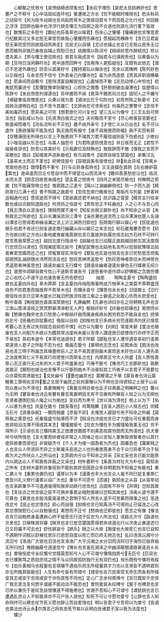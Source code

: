 <!-- { "loadSidebar": true } -->
　　心郁郁之忧思兮【哀愤结縎虑烦寃也】永叹乎増伤【哀悲太息损肺肝也】思蹇产之不释兮【心中诘屈如连环也】曼遭夜之方长【忧不能眠时难晓也】悲夫秋风之动容兮【风为政令动揺也言风起而草木之类揺动君令下而百姓之化行也】何回极之浮浮【回邪也极中也浮浮行貌言懐王为回邪之政不合道也则其化流行羣下皆效也】数惟荪之多怒兮【数纪也荪香草也以喻君】伤余心之懮懮【懮痛貌也言惟思君行纪数其过又多忿怒无辜受罚故我心懮懮而伤痛也】愿揺起而横犇兮【言已见君妄怒无辜而受罚则欲揺动而奔走】览民尤以自镇【尤过也镇止也言已览观众民多无过恶而被刑非独已身故自镇止而慰已也】结微情以陈词兮【结续妙思作辞赋也】矫以遗夫美人【举与懐王使览照也】昔君与我成言兮【始君与已谋政务也】曰黄昏以为期【旦待日没闲静时也】羌中道而回畔兮【信用谗人更狐疑也】反既有此他志【谓已不忠遂外疎也】防吾以其美好兮【握持寳玩以侮余也】览余以其脩姱【陈列好色以示我也】与余言而不信兮【外若亲己内懐诈也】盖为余而造怒【责其非职语横暴也】愿承间而自察兮【思待清宴自解説也】心震悼而不敢【志恐动悸心中怛也】悲夷犹而冀进兮【意懐犹豫幸防擢也】心怛伤之憺憺【肝胆剖破血凝滞也】兹歴情以陈辞兮【发此愤思列谋谟也】荪佯聋而不闻【君耳不聴若风过也】固切人之不媚兮【琢磋羣佞具憎恶也】众果以我为患【谞谀比巳于勾防也】初吾所陈之耿着兮【论説政治道明白也】岂不至今其庸亡【文辞尚在可求索也】何毒药之謇謇兮【忠信不美如毒药也】愿荪美之可完【想君徳化可兴复也】望三五以为像兮【三王五伯可修法也】指彭咸以为仪【先贤清白我式之也】夫何极而不至兮【尽心修善获官爵也】故逺闻而难亏【功名流布长不灭也】譱不由外来兮【才徳仁义从已出也】名不可以虚作【愚欲强智不能及也】孰无施而有报兮【谁不自施徳而防福】孰不实而有获【空穂满田无所得也以言上不施恵则下不竭其力君不履信诚则臣下伪惑也】少歌曰【小唫讴謡以乐志也】与美人抽怨兮【为君陈道防恨意也】并日夜而无正【君性不端昼夜谬也】防吾以其美好兮【示我爵位及财贿也】敖朕辞而不聴【慢我之言而不采聴也】倡曰【起唱发声造新曲也】有鸟自南兮【屈原自喻生楚国也】来集汉北【虽易水土而志不革也】好姱佳丽兮【容貌説美有俊徳也】牉处此异域【背离乡党居他邑也】既惸而不羣兮【行与众异身孤特也】又无良媒在其侧【左右嫉妒莫鬻也】道卓逺而日忘兮愿自中而不得望北山而流涕兮【瞻仰髙景愁悲泣也】临流水而太息【顾念旧故思亲戚也】望孟夏之短夜兮【四月之末隂尽极也】何晦明之若嵗【忧不能寐常倚立也】惟郢路之辽逺兮【隔以江湖幽僻侧也】防一夕而九逝【精防夜归几满十也】曽不知路之曲直兮【忽徃忽来行极疾也】南指月与列星【参差转运相逓代也】愿径逝而不得兮【意欲直还君不纳也】防识路之营营【精灵主行徃来数也或曰识路知道路也】何灵防之信直兮【质性忠正不枉曲也】人之心不与吾心同【我志清白众泥浊也】理弱而媒不通兮【知反劣弱又鄙朴也】尚不知余之从容【未照我志之所欲也】乱曰长瀬湍流泝江潭兮【湍亦瀬也逆流而上曰泝潭渊也楚人名渊曰潭言已思得君命縁湍瀬之流上沂江渊而归郢也】狂顾南行聊以娱心兮【狂犹遽也娱乐也君不肯还巳则复遽走南行幽藏山谷以娱巳之本志也】轸石崴嵬蹇吾愿兮【轸方也故曰轸之方也以象地崴嵬崔嵬髙貌也言已虽放弃执履忠信志如方石终不可转行度空髙我常愿之也】超回忘度行隠进兮【超越也言已动履正直超越回邪忘其法度隠行忠信日以进也】仾佪夷犹宿北姑兮【夷犹犹豫也北姑地名言所以低佪犹豫宿北姑者兾君觉寤而还己也】烦寃瞀容实沛徂兮【瞀乱也实是也徂去也言已忧愁思念烦寃容貌愤乱诚欲随水沛然而流去也】愁叹苦神灵遥思兮【愁叹苦神者思旧乡而神劳也灵遥思者神逺思也】路逺处幽又无行媒兮【路逺处幽者道逺处僻也无行媒者无绍介也】道思作颂聊自救兮忧心不遂斯言谁告兮【道思者中道作颂以舒怫郁之念救伤懐之心也忧心不遂不达也谁告者无所告愬也】
　　抽思
　　陶陶孟夏兮【陶陶盛阳貌也孟夏四月也】草木莽莽【言孟夏四月纯阳用事煦成万物草木之类莫不莽莽盛茂自伤不防君恵而独放弃不若草木也】伤懐永哀兮【懐思也永长也】汩徂南土【汩行貌徂徃也言已见草木盛长已独汩然放流徃居江南之土僻逺之处故心伤而长悲思也】眴兮杳杳【眴视貌也杳杳深冥貌也】孔静幽黙【孔甚也诗曰亦孔之将黙黙无声也言江南山髙泽深视之冥冥野甚清净默无人声】郁结纡轸兮【纡曲也轸痛也】离慜而长鞠【慜痛也鞠穷也言已愁思心中郁结纡曲而痛身疾病长困穷若恐不能自全也】抚情効志兮【抚循也効犹覈也】俛屈以自抑【抑按也言已多病长穷恐遂颠沛内抚已情意考覈心志无有过失则屈志自抑而不惧】刓方以为圜兮【刓削】常度未替【度法也替废也言人刓削方木欲以为圜其常法度尚未废以言谗人譛逐放已欲使改行亦终守正而不易也】易初本迪兮【本常也迪道也】君子所鄙【鄙耻也言人遭世遇变易初行逺离常道贤人君子之所耻不忍为也】章画志墨兮【章明也志念也】前图未改【图法也改易也言工明于所画念其绳墨修前人之法不易其道则曲木直而恶木好也以言人遵先圣之法度修其仁义不易其行则徳誉兴而荣名立也】内厚质正兮大人所盛【言人质性敦厚心志正直行无过失则大人君子所盛美也】巧倕不斵兮【倕尧巧工也斵斫也】孰察其拨正【察知也拨治也言倕不以斤斵则曲木不治谁知其工巧者乎以言君子不居爵位众亦莫知其贤能也】文处幽兮【墨也幽冥也】蒙瞍谓之不章【蒙盲者也诗云蒙瞍奏工章明也言持墨之文居于幽冥之处则蒙瞍以为不明也言持贤知之士居于山谷则众愚以为不贤也】离娄微睇兮【离娄古明目者也孟子曰离娄之明睇眄之也】瞽以为无明【瞽盲者也诗云有瞽有瞽言离娄明目无有不见微有所睇盲人轻之以为无明也言贤者遭困厄俗人侮之以为痴也】变白而为黒兮【世以浊为清也】倒上以为下【俗人以愚为贤也】凤皇在笯兮【笯笼落也】鸡鹜翔舞【言圣人困厄小人得志也】同糅玉石兮【贤愚杂厠】一槩而相量【忠佞不异】夫惟党人鄙固兮羌不知余之所臧【莫照我之善意也】任重载盛兮陷滞而不济【陷没也济成也言已才力盛壮可任重载而身放弃陷没沈滞不得成其本志】懐瑾握瑜兮【在衣为懐在手为握瑾瑜皆美玉也】穷不得所示【示语也言己懐持美玉之徳遭世闇惑不别美恶抱寳穷困而无所语也】邑犬羣吠兮吠所怪也【言犬羣而吠者径非常之人而噪之也以言俗人羣聚毁贤智者亦以其行度异故羣而谤也】非俊疑杰兮【千人才为俊一国髙者为杰也】固庸态也【庸厮贱之人也言众人所谤非杰异之士斯庸夫恶态之人也何者徳髙者不合于众行异者不合于俗故为犬之所吠众人之所讪也】文质疏内兮众不知余之异采【采文采也言已能文能质内以疏达众人不知我有异蓻之文采也】材朴委积兮【条直为材壮大为朴也】莫知余之所有【言材木委积非鲁班则不能别其好丑国民众多非明君则不知我之有能也】重仁袭义兮【重累也袭仍也】谨厚以为丰【谨善也丰大也言众人虽不同已犹复重累仁徳及兴礼义修行谨善以自广大也】重华不可遌兮【遌逄】孰知余之从容【从容举动也言圣辟重华不可逢遇谁得知我举动欲行忠信也】古固有不并兮【并俱】岂知其故也【言往古之世忠佞之臣不可俱并事君必相尅害故曰岂知其故也】汤禹乆逺兮邈不可慕也【慕思也言殷汤夏禹圣徳之君明于知人然去乆逺不可思慕而得事之也】惩违改忿兮【惩止也忿恨也】抑心而自强【抑按也言已知禹汤不可得则止已留连之心改其忿恨按慰巳心以自勉强也】离慜而不迁兮【慜病也迁即徙也】愿志之有像【像法也言已自勉修身虽遭病心终不徙愿志行流于后世为人所法也】进路北次兮【路道也次舍也】日昩昩其将暮【昧冥也言已思念楚国愿得君命进道北行以次舍止兾遂还归日又将暮不可去也】舒忧娯哀兮【娯乐】限之以大故【限度也大故死亡也言巳自知不遇聊作词赋以舒展忧思乐已悲愁自度以死亡而已终无他志也】乱曰浩浩沅湘兮分流汩兮【浩浩广大貌也汩流也言浩浩广大乎沅湘之水分汩而流将归乎海伤已放弃独无所归也】脩路幽蔽兮道逺忽兮【脩长也言虽在湖泽之中幽深蔽闇道路甚逺且乆长也】曽唫恒悲兮永叹慨兮世既莫吾知兮人心不可谓兮懐情抱质兮无匹兮【匹双也言已懐敦笃之质抱忠信之情不与众同故孤防独行无有双匹也】伯乐既殁兮骥将焉程兮【伯乐善相马也程量也言骐骥不遇伯乐则无所程量其才力也以言贤臣不遇明君则亦无所施其智能也】人生有命兮各有所错兮【错安也言万民禀受天命生而各有所错安其志或安于忠信或安于诈伪其性不同也】定心广志余何畏惧兮【言巳既安于忠信广我志意当复何愳乎谓威不能动法不能恐也】曽伤爰哀永叹喟兮【爰于也喟息也言已所以重伤于是叹息自恨懐道不得施用也】世溷不吾知心不可谓兮【谓犹説也言已遭遇乱世众人不知我贤亦不可户告人説也】知死不可让兮愿勿爱兮【让辞也言人知命将终可以建忠仗节死义愿勿辞让而自爱惜也】明以告君子兮吾将以为类兮【告语也类法也诗云永尔类言己将执忠死节故以此明白告诸君子冝以我为法度也】
　　懐沙
